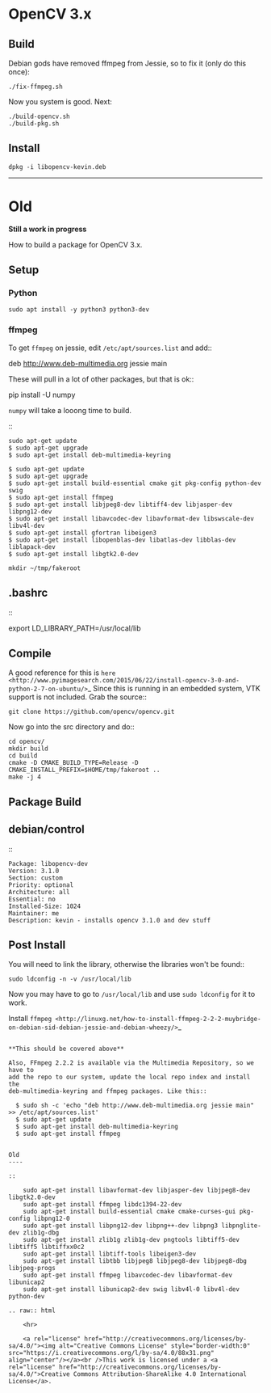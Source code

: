 # OpenCV 3.x

## Build

Debian gods have removed ffmpeg from Jessie, so to fix it (only do this once):

	./fix-ffmpeg.sh

Now you system is good. Next:

	./build-opencv.sh
	./build-pkg.sh

## Install

	dpkg -i libopencv-kevin.deb





























---

# Old



**Still a work in progress**

How to build a package for OpenCV 3.x.

## Setup

### Python

	sudo apt install -y python3 python3-dev

### ffmpeg

To get ``ffmpeg`` on jessie, edit ``/etc/apt/sources.list`` and add::

  deb http://www.deb-multimedia.org jessie main

These will pull in a lot of other packages, but that is ok::

  pip install -U numpy

``numpy`` will take a looong time to  build.

::

	sudo apt-get update
	$ sudo apt-get upgrade
	$ sudo apt-get install deb-multimedia-keyring

	$ sudo apt-get update
	$ sudo apt-get upgrade
	$ sudo apt-get install build-essential cmake git pkg-config python-dev swig
	$ sudo apt-get install ffmpeg
	$ sudo apt-get install libjpeg8-dev libtiff4-dev libjasper-dev libpng12-dev
	$ sudo apt-get install libavcodec-dev libavformat-dev libswscale-dev libv4l-dev
	$ sudo apt-get install gfortran libeigen3
	$ sudo apt-get install libopenblas-dev libatlas-dev libblas-dev liblapack-dev
	$ sudo apt-get install libgtk2.0-dev

	mkdir ~/tmp/fakeroot



.bashrc
----------

::

  export LD_LIBRARY_PATH=/usr/local/lib

Compile
---------

A good reference for this is `here <http://www.pyimagesearch.com/2015/06/22/install-opencv-3-0-and-python-2-7-on-ubuntu/>`_
Since this is running in an embedded system, VTK support is not included. Grab
the source::

	git clone https://github.com/opencv/opencv.git

Now go into the src directory and do::

	cd opencv/
	mkdir build
	cd build
	cmake -D CMAKE_BUILD_TYPE=Release -D CMAKE_INSTALL_PREFIX=$HOME/tmp/fakeroot ..
	make -j 4

Package Build
-------------

debian/control
---------------

::

	Package: libopencv-dev
	Version: 3.1.0
	Section: custom
	Priority: optional
	Architecture: all
	Essential: no
	Installed-Size: 1024
	Maintainer: me
	Description: kevin - installs opencv 3.1.0 and dev stuff

Post Install
--------------

You will need to link the library, otherwise the libraries won't be found::

	sudo ldconfig -n -v /usr/local/lib

Now you may have to go to ``/usr/local/lib`` and use ``sudo ldconfig`` for it to work.

Install `ffmpeg <http://linuxg.net/how-to-install-ffmpeg-2-2-2-muybridge-on-debian-sid-debian-jessie-and-debian-wheezy/>`_
~~~~~~~~~~~~~~~~~~~~~~~~~~~~~~~~~~~~~~~~~~~~~~~~~~~~~~~~~~~~~~~~~~~~~~~~~~~~~~~~~~~~~~~~~~~~~~~~~~~~~~~~~~~~~~~~~~~~~~~~~~~~~~~~

**This should be covered above**

Also, FFmpeg 2.2.2 is available via the Multimedia Repository, so we have to
add the repo to our system, update the local repo index and install the
deb-multimedia-keyring and ffmpeg packages. Like this::

  $ sudo sh -c 'echo "deb http://www.deb-multimedia.org jessie main" >> /etc/apt/sources.list'
  $ sudo apt-get update
  $ sudo apt-get install deb-multimedia-keyring
  $ sudo apt-get install ffmpeg


Old
----

::

	sudo apt-get install libavformat-dev libjasper-dev libjpeg8-dev libgtk2.0-dev
	sudo apt-get install ffmpeg libdc1394-22-dev
	sudo apt-get install build-essential cmake cmake-curses-gui pkg-config libpng12-0
	sudo apt-get install libpng12-dev libpng++-dev libpng3 libpnglite-dev zlib1g-dbg
	sudo apt-get install zlib1g zlib1g-dev pngtools libtiff5-dev libtiff5 libtiffxx0c2
	sudo apt-get install libtiff-tools libeigen3-dev
	sudo apt-get install libtbb libjpeg8 libjpeg8-dev libjpeg8-dbg libjpeg-progs
	sudo apt-get install ffmpeg libavcodec-dev libavformat-dev libunicap2
	sudo apt-get install libunicap2-dev swig libv4l-0 libv4l-dev python-dev

.. raw:: html

	<hr>

	<a rel="license" href="http://creativecommons.org/licenses/by-sa/4.0/"><img alt="Creative Commons License" style="border-width:0" src="https://i.creativecommons.org/l/by-sa/4.0/88x31.png" align="center"/></a><br />This work is licensed under a <a rel="license" href="http://creativecommons.org/licenses/by-sa/4.0/">Creative Commons Attribution-ShareAlike 4.0 International License</a>.
